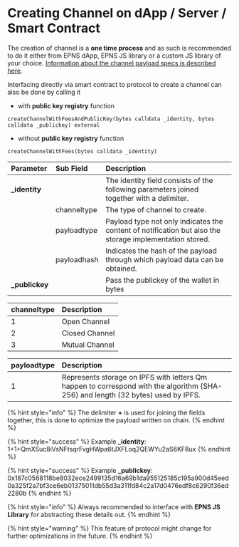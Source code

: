 # Creating Channel on dApp / Server / Smart Contract

The creation of channel is a **one time process** and as such is recommended to do it either from EPNS dApp, EPNS JS library or a custom JS library of your choice. [Information about the channel payload specs is described here](../specifications/channel-payload-specs.md).

Interfacing directly via smart contract to protocol to create a channel can also be done by calling it

*  with **public key registry** function

```text
createChannelWithFeesAndPublicKey(bytes calldata _identity, bytes calldata _publickey) external
```

* without **public key registry** function

```text
createChannelWithFees(bytes calldata _identity)
```

| Parameter | Sub Field | Description |
| :--- | :--- | :--- |
| **\_identity** |  | The identity field consists of the following parameters joined together with a delimiter. |
|  | channeltype | The type of channel to create. |
|  | payloadtype | Payload type not only indicates the content of notification but also the storage implementation stored. |
|  | payloadhash | Indicates the hash of the payload through which payload data can be obtained. |
| **\_publickey** |  | Pass the publickey of the wallet in bytes |

| channeltype | Description |
| :--- | :--- |
| 1 | Open Channel |
| 2 | Closed Channel |
| 3 | Mutual Channel |

| payloadtype | Description |
| :--- | :--- |
| 1 | Represents storage on IPFS with letters Qm happen to correspond with the algorithm \(SHA-256\) and length \(32 bytes\) used by IPFS. |

{% hint style="info" %}
The delimiter **+** is used for joining the fields together, this is done to optimize the payload written on chain.
{% endhint %}

{% hint style="success" %}
Example **\_identity**: 1+1+QmXSuc8iVsNFtsqrFvgHWpa6tJXFLoq2QEWYu2aS6KF8ux
{% endhint %}

{% hint style="success" %}
Example **\_publickey**: 0x187c0568118be8032ece2499135d16a69b1da955125185c195a900d45eed0a325f2a7bf3ce6eb01375011db55d3a311fd84c2a17d0476edf8c6290f36ed2280b
{% endhint %}

{% hint style="info" %}
Always recommended to interface with **EPNS JS Library** for abstracting these details out.
{% endhint %}

{% hint style="warning" %}
This feature of protocol might change for further optimizations in the future.
{% endhint %}

